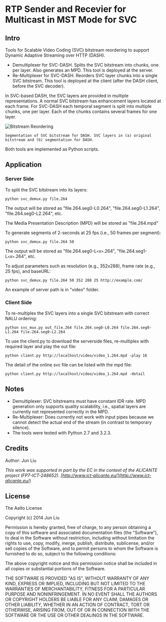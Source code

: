 # RTP Sender and Recevier for Multicast in MST Mode for SVC #

## Intro ##

Tools for Scalable Video Coding (SVC) bitstream reordering to support Dynamic Adaptive Streaming over HTTP (DASH).

* Demultiplexer for SVC-DASH. Splits the SVC bitstream into chunks, one per layer. Also generates an MPD. This tool is deployed at the server.
* Re-Multiplexer for SVC-DASH. Reorders SVC layer chunks into a single SVC bitstream. This tool is deployed at the client (after the DASH client, before the SVC decoder).

In SVC-based DASH, the SVC layers are provided in multiple representations. A normal SVC bitstream has enhancement layers located at each frame. For SVC-DASH each temporal segment is split into multiple chunks, one per layer. Each of the chunks contains several frames for one layer.

![Bitstream Reordering](https://sourceforge.net/p/svc-demux-mux/code/ci/master/tree/bitstream-reordering.jpg?format=raw "Segmentation of SVC bitstream for DASH. SVC layers in <a> original bitstream and <b> segmentation for DASH.")

    Segmentation of SVC bitstream for DASH. SVC layers in (a) original bitstream and (b) segmentation for DASH.

Both tools are implemented as Python scripts.


## Application ##

### Server Side ###

To split the SVC bitstream into its layers: 

    python svc_demux.py file.264

The output will be stored as "file.264.seg0-L0.264", "file.264.seg0-L1.264", "file.264.seg0-L2.264", etc.

The Media Presentation Description (MPD) will be stored as "file.264.mpd"


To generate segments of 2-seconds at 25 fps (i.e., 50 frames per segment):

    python svc_demux.py file.264 50

The output will be stored as "file.264.seg0-L`<`x`>`.264", "file.264.seg1-L`<`x`>`.264",  etc.


To adjust parameters such as resolution (e.g., 352x288), frame rate (e.g., 25 fps), and baseURL:

    python svc_demux.py file.264 50 352 288 25 http://example.com/

An example of server path is in "video" folder.

### Client Side ###

To re-multiplex the SVC layers into a single SVC bitstream with correct NALU ordering: 

    python svc_mux.py out_file.264 file.264.seg0-L0.264 file.264.seg0-L1.264 file.264.seg0-L2.264

To use the client.py to download the serverside files, re-multiplex with required layer and play the out file:

    python client.py http://localhost/video/video_1.264.mpd -play 16

The detail of the online svc file can be listed with the mpd file:

    python client.py http://localhost/video/video_1.264.mpd -detail


## Notes ##

* Demultiplexer: SVC bitstreams must have constant IDR rate. MPD generation only supports quality scalability, i.e., spatial layers are currently not represented correctly in the MPD.
* Re-Multiplexer: Does currently not work with input pipes because we cannot detect the actual end of the stream (in contrast to temporary silence). 
* The tools were tested with Python 2.7 and 3.2.3.

## Credits

Author: Jun Liu


*This work was supported in part by the EC in the context of the ALICANTE project (FP7-ICT-248652). [http://www.ict-alicante.eu/](http://www.ict-alicante.eu/)*


## License ##

The Aalto License

Copyright (c) 2014 Jun Liu

Permission is hereby granted, free of charge, to any person obtaining a copy 
of this software and associated documentation files (the "Software"), to deal
in the Software without restriction, including without limitation the rights
to use, copy, modify, merge, publish, distribute, sublicense, and/or sell
copies of the Software, and to permit persons to whom the Software is
furnished to do so, subject to the following conditions:

The above copyright notice and this permission notice shall be included in
all copies or substantial portions of the Software.

THE SOFTWARE IS PROVIDED "AS IS", WITHOUT WARRANTY OF ANY KIND, EXPRESS OR
IMPLIED, INCLUDING BUT NOT LIMITED TO THE WARRANTIES OF MERCHANTABILITY,
FITNESS FOR A PARTICULAR PURPOSE AND NONINFRINGEMENT. IN NO EVENT SHALL THE
AUTHORS OR COPYRIGHT HOLDERS BE LIABLE FOR ANY CLAIM, DAMAGES OR OTHER
LIABILITY, WHETHER IN AN ACTION OF CONTRACT, TORT OR OTHERWISE, ARISING FROM,
OUT OF OR IN CONNECTION WITH THE SOFTWARE OR THE USE OR OTHER DEALINGS IN
THE SOFTWARE.
